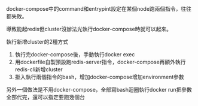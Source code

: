 
docker-compose中的command和entrypint設定在某個node跑兩個指令，往往都失敗。

導致能起redis但cluster沒辦法光執行docker-compose時就可以起來。

執行新增cluster的2種方式
1. 執行完docker-compose後，手動執行docker exec
2. 用dockerfile自製預設跑redis-server指令，docker-compose再額外執行redis-cli新增cluster
3. 掛入執行兩個指令的bash，增加docker-compose增加environment參數

另外一個做法是不用docker-compose，全部寫bash迴圈執行docker run把參數全部代完，還可以指定要跑幾個台
